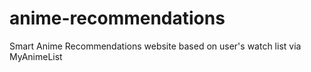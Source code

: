 # anime-recommendations
Smart Anime Recommendations website based on user's watch list via MyAnimeList
